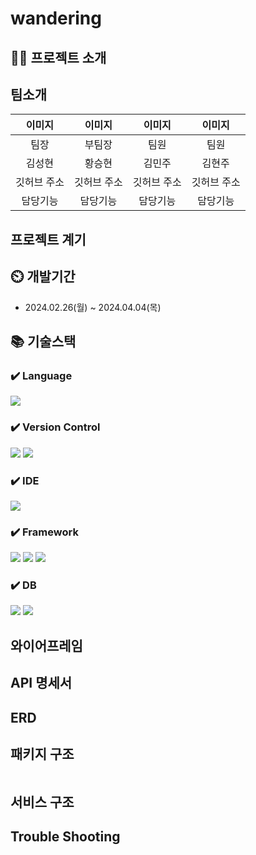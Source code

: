 # wandering

## 👨‍🏫 프로젝트 소개


## 팀소개

|이미지|이미지|이미지|이미지|
|:---:|:---:|:---:|:---:|
|팀장|부팀장|팀원|팀원|
|김성현|황승현|김민주|김현주|
|깃허브 주소|깃허브 주소|깃허브 주소|깃허브 주소|
|담당기능|담당기능|담당기능|담당기능|



## 프로젝트 계기



## ⏲️ 개발기간
- 2024.02.26(월) ~ 2024.04.04(목)

## 📚️ 기술스택

### ✔️ Language
<img src="https://img.shields.io/badge/kotlin-7F52FF?style=for-the-badge&logo=kotlin&logoColor=white">

### ✔️ Version Control
<img src="https://img.shields.io/badge/git-F05032?style=for-the-badge&logo=git&logoColor=white"> <img src="https://img.shields.io/badge/github-181717?style=for-the-badge&logo=github&logoColor=white">

### ✔️ IDE
<img src="https://img.shields.io/badge/intellij idea-000000?style=for-the-badge&logo=intellijidea&logoColor=white">

### ✔️ Framework
<img src="https://img.shields.io/badge/spring-6DB33F?style=for-the-badge&logo=spring&logoColor=white"> <img src="https://img.shields.io/badge/springboot-6DB33F?style=for-the-badge&logo=springboot&logoColor=white"> <img src="https://img.shields.io/badge/spring security-6DB33F?style=for-the-badge&logo=springsecurity&logoColor=white">

### ✔️ DB
<img src="https://img.shields.io/badge/mysql-4479A1?style=for-the-badge&logo=mysql&logoColor=white"> <img src="https://img.shields.io/badge/amazons3-569A31?style=for-the-badge&logo=amazons3&logoColor=white">

## 와이어프레임


## API 명세서


## ERD


## 패키지 구조

```
```

## 서비스 구조

## Trouble Shooting
